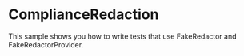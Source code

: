﻿# ComplianceRedaction

This sample shows you how to write tests that use FakeRedactor and FakeRedactorProvider.
